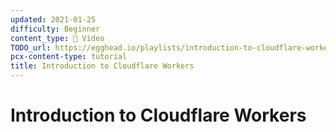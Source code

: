 ```yaml
---
updated: 2021-01-25
difficulty: Beginner
content_type: 🎥 Video
TODO_url: https://egghead.io/playlists/introduction-to-cloudflare-workers-5aa3?af=a54gwi
pcx-content-type: tutorial
title: Introduction to Cloudflare Workers
---
```


# Introduction to Cloudflare Workers